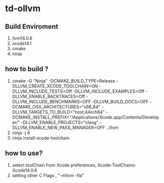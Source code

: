 # td-ollvm

## Build Enviroment
1. llvm14.0.6
2. xcode14.1
3. cmake
4. ninja

## how to build ?

1. cmake -G "Ninja" -DCMAKE_BUILD_TYPE=Release -DLLVM_CREATE_XCODE_TOOLCHAIN=ON  -DLLVM_INCLUDE_TESTS=Off -DLLVM_INCLUDE_EXAMPLES=Off -DLLVM_ENABLE_BACKTRACES=Off -DLLVM_INCLUDE_BENCHMARKS=OFF -DLLVM_BUILD_DOCS=OFF -DCMAKE_OSX_ARCHITECTURES="x86_64"  -DLLVM_TARGETS_TO_BUILD="host;AArch64" -DCMAKE_INSTALL_PREFIX="/Applications/Xcode.app/Contents/Developer/"  -DLLVM_ENABLE_PROJECTS="clang"  -DLLVM_ENABLE_NEW_PASS_MANAGER=OFF ../llvm
2. ninja -j 6
3. ninja  install-xcode-toolchain

## how to use?
1. select toolChain from Xcode preferences, Xcode-ToolChains-Xcode14.0.6
2. setting other C Flags , "-mllvm -fla"